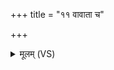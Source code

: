 +++
title = "११ वावाता च"

+++
<details><summary>मूलम् (VS)</summary>

वा॑वा॒ता च॒ महि॑षी स्व॒स्त्या᳡ च यु॒धिंग॒मः। श्वा॒शुर॑श्चाया॒मी तो॒ता कल्पे॑षु सं॒मिता॑ ॥
</details>